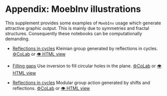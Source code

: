 # Appendix: MoebInv illustrations

This supplement provides some examples of `MoebInv` usage which generate attractive graphic output. This is mainly due to symmetries and fractal structures. Consequently these notebooks can be computationally demanding.

+ [Reflections in cycles](https://github.com/vvkisil/MoebInv-notebooks/tree/master/Appendix_Illustrations/Kleinian_group.ipynb) Kleinian group generated by reflections in cycles. [⚙CoLab](https://colab.research.google.com/github/vvkisil/MoebInv-notebooks/blob/master/Appendix_Illustrations/Kleinian_group.ipynb) or [👁 HTML view](http://www1.maths.leeds.ac.uk/~kisilv/MoebInv-notebooks/Appendix_Illustrations/Kleinian_group.html)

+ [Filling gaps](https://github.com/vvkisil/MoebInv-notebooks/tree/master/Appendix_Illustrations/Reflection_recursion.ipynb) Use inversion to fill circular holes in the plane. [⚙CoLab](https://colab.research.google.com/github/vvkisil/MoebInv-notebooks/blob/master/Appendix_Illustrations/Reflection_recursion.ipynb) or [👁 HTML view](http://www1.maths.leeds.ac.uk/~kisilv/MoebInv-notebooks/Appendix_Illustrations/Reflection_recursion.html)

+ [Reflections in cycles](https://github.com/vvkisil/MoebInv-notebooks/tree/master/Appendix_Illustrations/Modular_group.ipynb) Modular group action generated by shifts and reflections. [⚙CoLab](https://colab.research.google.com/github/vvkisil/MoebInv-notebooks/blob/master/Appendix_Illustrations/Modular_group.ipynb) or [👁 HTML view](http://www1.maths.leeds.ac.uk/~kisilv/MoebInv-notebooks/Appendix_Illustrations/Modular_group.html)


